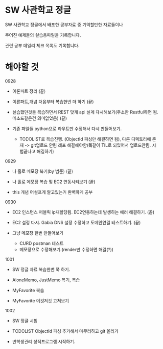 # SW 사관학교 정글

SW 사관학교 정글에서 배포한 공부자료 중 기억할만한 자료들이나

주어진 예제들의 실습용파일을 기록합니다.

관련 공부 데일리 체크 목록도 기록합니다.

# 해야할 것

0928

- 이론파트 정리 (끝)

- 이론파트,개념 처음부터 복습한번 더 하기 (끝)

- 실습했던것들 복습하면서 REST 맞게 api 설계 다시해보기(주소만 Restful하면 됨. 메소드같은건 의미없었음) (끝)

- 기존 파일들 python으로 라우트만 수정해서 다시 만들어보기.
  - TODOLIST로 복습진행. (ObjectId 파싱만 해결하면 됨), 다른 디렉토리에 존재 -> git업로드 안됨 레포 해결해야함(똑같이 TIL로 되있어서 업로드안됨. 시험끝나고 해결하기)

0929

- 나 홀로 메모장 복기(by 범준) (끝)

- 나 홀로 메모장 복습 및 EC2 연동시켜보기 (끝)

- this 개념 어설프게 알고있는거 완벽하게 공부

0930

- EC2 인스턴스 퍼블릭 ip재할당됨. EC2연동하는데 발생하는 에러 해결하기. (끝)

- EC2 설정 다시. Gabia DNS 설정 수정하고 도메인연결 테스트하기. (끝)

- 그냥 메모장 한번 만들어보기
  - CURD postman 테스트
  - 메모장으로 수정해보기.(render만 수정하면 해결(?))

1001

- SW 정글 자료 복습한번 쭉 하기.
- AloneMemo, JustMemo 복기, 복습

- MyFavorite 복습

- MyFavorite 이것저것 고쳐보기

1002

- SW 정글 시험

- TODOLIST ObjectId 파싱 추가해서 마무리하고 git 올리기

- 반학생관리 성적프로그램 시작하기.
